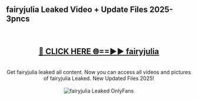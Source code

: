 <h2>fairyjulia Leaked Video + Update Files 2025- 3pncs</h2>
<br>
<div align="center">
<h2><a href="https://libra.edu.pl?fairyjulia" rel="nofollow">🔴 CLICK HERE 🌐==►► fairyjulia</a></h2>
<br>
Get fairyjulia leaked all content. Now you can access all videos and pictures of fairyjulia Leaked. New Updated Files 2025!
<br>
<br>
<a href="https://libra.edu.pl?fairyjulia" rel="nofollow" data-target="animated-image.originalLink"><img src="https://i.ibb.co.com/WyWwxjT/player-gif2.gif" alt="fairyjulia Leaked OnlyFans" style="max-width: 100%; display: inline-block;" data-target="animated-image.originalImage"></a>
</div>
<br>